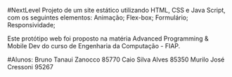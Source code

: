 #NextLevel
Projeto de um site estático utilizando HTML, CSS e Java Script, com os seguintes elementos: Animação; Flex-box; Formulário; Responsividade;

Este protótipo web foi proposto na matéria Advanced Programming & Mobile Dev do curso de Engenharia da Computação - FIAP.

#Alunos:
Bruno Tanaui Zanocco 85770
Caio Silva Alves 85350
Murilo José Cressoni 95267
